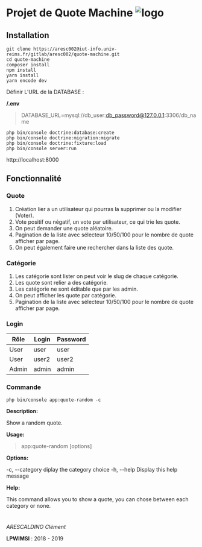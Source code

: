 # Projet de Quote Machine ![logo](https://img.icons8.com/dusk/64/000000/bookmark.png)

## Installation

    git clone https://aresc002@iut-info.univ-reims.fr/gitlab/aresc002/quote-machine.git
    cd quote-machine 
    composer install
    npm install
    yarn install
    yarn encode dev


Définir L’URL de la DATABASE :

 **/.env**
> DATABASE_URL=mysql://db_user:db_password@127.0.0.1:3306/db_name

    php bin/console doctrine:database:create
    php bin/console doctrine:migration:migrate
    php bin/console doctrine:fixture:load
    php bin/console server:run

http://localhost:8000

## Fonctionnalité

### Quote

 1. Création lier a un utilisateur qui pourras la supprimer ou la modifier (Voter).
 2. Vote positif ou négatif, un vote par utilisateur, ce qui trie les quote.
 3. On peut demander une quote aléatoire. 
 4. Pagination de la liste avec sélecteur 10/50/100 pour le nombre de quote afficher par page.
 5. On peut également faire une rechercher dans la liste des quote.
 
 ### Catégorie 
 
 1. Les catégorie sont lister on peut voir le slug de chaque catégorie.
 2. Les quote sont relier a des catégorie.
 3. Les catégorie ne sont éditable que par les admin.
 4. On peut afficher les quote par catégorie.
 5. Pagination de la liste avec sélecteur 10/50/100 pour le nombre de quote afficher par page.

### Login

 
|Rôle|Login| Password  |
|--|--|--|
|User|user|user|
|User|user2|user2|
|Admin|admin|admin|

### Commande 

    php bin/console app:quote-random -c

**Description:**

  Show a random quote.

**Usage:**
 > app:quote-random [options]

**Options:**

  -c, --category        diplay the category choice
  -h, --help            Display this help message

**Help:**

  This command allows you to show a quote, you can chose between each category or none.
  
#

_ARESCALDINO
Clément_ 

**LPWIMSI** : 2018 - 2019
